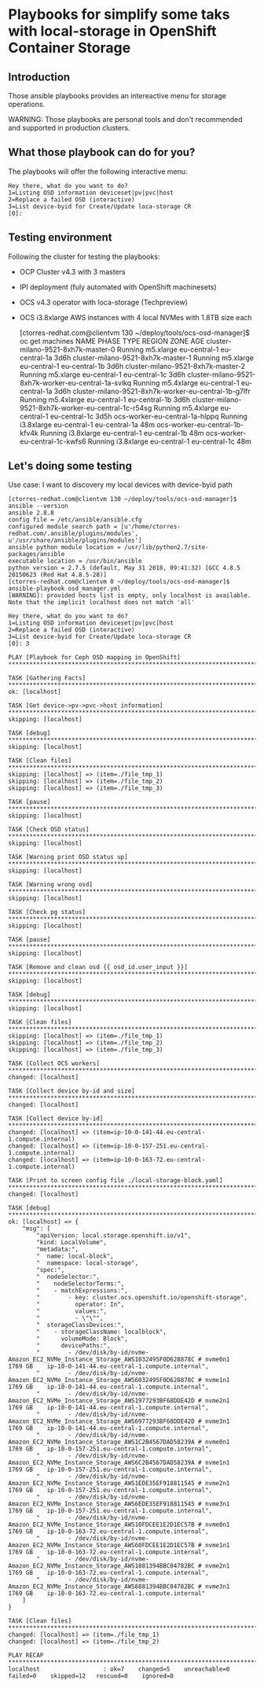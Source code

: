 # Playbooks for simplify some taks with local-storage in OpenShift Container Storage

## Introduction 
Those ansible playbooks provides an intereactive menu for storage operations.

WARNING: Those playbooks are personal tools and don't recommended and supported in production clusters.

## What those playbook can do for you?
The playbooks will offer the following interactive menu:
    
    Hey there, what do you want to do?
    1=Listing OSD information deviceset|pv|pvc|host
    2=Replace a failed OSD (interactive)
    3=List device-byid for Create/Update loca-storage CR
    [0]:

## Testing environment
Following the cluster for testing the playbooks:
* OCP Cluster v4.3 with 3 masters
* IPI deployment (fuly automated with OpenShift machinesets)
* OCS v4.3 operator with loca-storage (Techpreview)
* OCS i3.8xlarge AWS instances with 4 local NVMes with 1.8TB size each


    [ctorres-redhat.com@clientvm 130 ~/deploy/tools/ocs-osd-manager]$ oc get machines
    NAME                                                   PHASE     TYPE         REGION         ZONE            AGE
    cluster-milano-9521-8xh7k-master-0                     Running   m5.xlarge    eu-central-1   eu-central-1a   3d6h
    cluster-milano-9521-8xh7k-master-1                     Running   m5.xlarge    eu-central-1   eu-central-1b   3d6h
    cluster-milano-9521-8xh7k-master-2                     Running   m5.xlarge    eu-central-1   eu-central-1c   3d6h
    cluster-milano-9521-8xh7k-worker-eu-central-1a-svlkq   Running   m5.4xlarge   eu-central-1   eu-central-1a   3d6h
    cluster-milano-9521-8xh7k-worker-eu-central-1b-g7lfr   Running   m5.4xlarge   eu-central-1   eu-central-1b   3d6h
    cluster-milano-9521-8xh7k-worker-eu-central-1c-r54sg   Running   m5.4xlarge   eu-central-1   eu-central-1c   3d5h
    ocs-worker-eu-central-1a-hlppq                         Running   i3.8xlarge   eu-central-1   eu-central-1a   48m
    ocs-worker-eu-central-1b-kfv4k                         Running   i3.8xlarge   eu-central-1   eu-central-1b   48m
    ocs-worker-eu-central-1c-kwfs6                         Running   i3.8xlarge   eu-central-1   eu-central-1c   48m

## Let's doing some testing

Use case: I want to discovery my local devices with device-byid path

    [ctorres-redhat.com@clientvm 130 ~/deploy/tools/ocs-osd-manager]$ ansible --version
    ansible 2.8.8
    config file = /etc/ansible/ansible.cfg
    configured module search path = [u'/home/ctorres-redhat.com/.ansible/plugins/modules', u'/usr/share/ansible/plugins/modules']
    ansible python module location = /usr/lib/python2.7/site-packages/ansible
    executable location = /usr/bin/ansible
    python version = 2.7.5 (default, May 31 2018, 09:41:32) [GCC 4.8.5 20150623 (Red Hat 4.8.5-28)]
    [ctorres-redhat.com@clientvm 0 ~/deploy/tools/ocs-osd-manager]$ ansible-playbook osd_manager.yml
    [WARNING]: provided hosts list is empty, only localhost is available. Note that the implicit localhost does not match 'all'

    Hey there, what do you want to do?
    1=Listing OSD information deviceset|pv|pvc|host
    2=Replace a failed OSD (interactive)
    3=List device-byid for Create/Update loca-storage CR
    [0]: 3

    PLAY [Playbook for Ceph OSD mapping in OpenShift] ************************************************************************************************************************************************************************

    TASK [Gathering Facts] ***************************************************************************************************************************************************************************************************
    ok: [localhost]

    TASK [Get device->pv->pvc->host information] *****************************************************************************************************************************************************************************
    skipping: [localhost]

    TASK [debug] *************************************************************************************************************************************************************************************************************
    skipping: [localhost]

    TASK [Clean files] *******************************************************************************************************************************************************************************************************
    skipping: [localhost] => (item=./file_tmp_1)
    skipping: [localhost] => (item=./file_tmp_2)
    skipping: [localhost] => (item=./file_tmp_3)

    TASK [pause] *************************************************************************************************************************************************************************************************************
    skipping: [localhost]

    TASK [Check OSD status] **************************************************************************************************************************************************************************************************
    skipping: [localhost]

    TASK [Warning print OSD status up] ***************************************************************************************************************************************************************************************
    skipping: [localhost]

    TASK [Warning wrong osd] *************************************************************************************************************************************************************************************************
    skipping: [localhost]

    TASK [Check pg status] ***************************************************************************************************************************************************************************************************
    skipping: [localhost]

    TASK [pause] *************************************************************************************************************************************************************************************************************
    skipping: [localhost]

    TASK [Remove and clean osd {{ osd_id.user_input }}] **********************************************************************************************************************************************************************
    skipping: [localhost]

    TASK [debug] *************************************************************************************************************************************************************************************************************
    skipping: [localhost]

    TASK [Clean files] *******************************************************************************************************************************************************************************************************
    skipping: [localhost] => (item=./file_tmp_1)
    skipping: [localhost] => (item=./file_tmp_2)
    skipping: [localhost] => (item=./file_tmp_3)

    TASK [Collect OCS workers] ***********************************************************************************************************************************************************************************************
    changed: [localhost]

    TASK [Collect device by-id and size] *************************************************************************************************************************************************************************************
    changed: [localhost]

    TASK [Collect device by-id] **********************************************************************************************************************************************************************************************
    changed: [localhost] => (item=ip-10-0-141-44.eu-central-1.compute.internal)
    changed: [localhost] => (item=ip-10-0-157-251.eu-central-1.compute.internal)
    changed: [localhost] => (item=ip-10-0-163-72.eu-central-1.compute.internal)

    TASK [Print to screen config file ./local-storage-block.yaml] ************************************************************************************************************************************************************
    changed: [localhost]

    TASK [debug] *************************************************************************************************************************************************************************************************************
    ok: [localhost] => {
        "msg": [
            "apiVersion: local.storage.openshift.io/v1",
            "kind: LocalVolume",
            "metadata:",
            "  name: local-block",
            "  namespace: local-storage",
            "spec:",
            "  nodeSelector:",
            "    nodeSelectorTerms:",
            "    - matchExpressions:",
            "        - key: cluster.ocs.openshift.io/openshift-storage",
            "          operator: In",
            "          values:",
            "          - \"\"",
            "  storageClassDevices:",
            "    - storageClassName: localblock",
            "      volumeMode: Block",
            "      devicePaths:",
            "        - /dev/disk/by-id/nvme-Amazon_EC2_NVMe_Instance_Storage_AWS1032495F0D628878C # nvme0n1    1769 GB    ip-10-0-141-44.eu-central-1.compute.internal",
            "        - /dev/disk/by-id/nvme-Amazon_EC2_NVMe_Instance_Storage_AWS6032495F0D628878C # nvme1n1    1769 GB    ip-10-0-141-44.eu-central-1.compute.internal",
            "        - /dev/disk/by-id/nvme-Amazon_EC2_NVMe_Instance_Storage_AWS1977293BF68DDE42D # nvme2n1    1769 GB    ip-10-0-141-44.eu-central-1.compute.internal",
            "        - /dev/disk/by-id/nvme-Amazon_EC2_NVMe_Instance_Storage_AWS6977293BF68DDE42D # nvme3n1    1769 GB    ip-10-0-141-44.eu-central-1.compute.internal",
            "        - /dev/disk/by-id/nvme-Amazon_EC2_NVMe_Instance_Storage_AWS1C2B4567DAD58239A # nvme0n1    1769 GB    ip-10-0-157-251.eu-central-1.compute.internal",
            "        - /dev/disk/by-id/nvme-Amazon_EC2_NVMe_Instance_Storage_AWS6C2B4567DAD58239A # nvme1n1    1769 GB    ip-10-0-157-251.eu-central-1.compute.internal",
            "        - /dev/disk/by-id/nvme-Amazon_EC2_NVMe_Instance_Storage_AWS1EDE35EF918811545 # nvme2n1    1769 GB    ip-10-0-157-251.eu-central-1.compute.internal",
            "        - /dev/disk/by-id/nvme-Amazon_EC2_NVMe_Instance_Storage_AWS6EDE35EF918811545 # nvme3n1    1769 GB    ip-10-0-157-251.eu-central-1.compute.internal",
            "        - /dev/disk/by-id/nvme-Amazon_EC2_NVMe_Instance_Storage_AWS10FDCEE1E2D1EC57B # nvme0n1    1769 GB    ip-10-0-163-72.eu-central-1.compute.internal",
            "        - /dev/disk/by-id/nvme-Amazon_EC2_NVMe_Instance_Storage_AWS60FDCEE1E2D1EC57B # nvme1n1    1769 GB    ip-10-0-163-72.eu-central-1.compute.internal",
            "        - /dev/disk/by-id/nvme-Amazon_EC2_NVMe_Instance_Storage_AWS1881394BBC04782BC # nvme2n1    1769 GB    ip-10-0-163-72.eu-central-1.compute.internal",
            "        - /dev/disk/by-id/nvme-Amazon_EC2_NVMe_Instance_Storage_AWS6881394BBC04782BC # nvme3n1    1769 GB    ip-10-0-163-72.eu-central-1.compute.internal"
        ]
    }

    TASK [Clean files] *******************************************************************************************************************************************************************************************************
    changed: [localhost] => (item=./file_tmp_1)
    changed: [localhost] => (item=./file_tmp_2)

    PLAY RECAP ***************************************************************************************************************************************************************************************************************
    localhost                  : ok=7    changed=5    unreachable=0    failed=0    skipped=12   rescued=0    ignored=0
